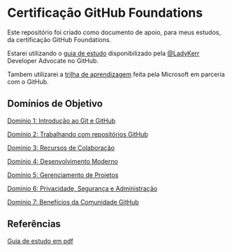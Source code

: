 # Certificação GitHub Foundations
Este repositório foi criado como documento de apoio, para meus estudos, da certificação GitHub Foundations.

Estarei utilizando o [guia de estudo](https://github.com/LadyKerr/github-certification-guide/blob/main/study-guides/gh-foundations.md) disponibilizado pela [@LadyKerr](https://github.com/LadyKerr) Developer Advocate no GitHub. 

Tambem utilizarei a [trilha de aprendizagem](https://learn.microsoft.com/pt-br/collections/o1njfe825p602p) feita pela Microsoft em parceria com o GitHub.

## Domínios de Objetivo
[Domínio 1: Introdução ao Git e GitHub](./dominios/dominio1.md)

[Domínio 2: Trabalhando com repositórios GitHub]()

[Domínio 3: Recursos de Colaboração]()

[Domínio 4: Desenvolvimento Moderno]()

[Domínio 5: Gerenciamento de Projetos]()

[Domínio 6: Privacidade, Segurança e Administração]()

[Domínio 7: Benefícios da Comunidade GitHub]()

## Referências
[Guia de estudo em pdf ](https://assets.ctfassets.net/wfutmusr1t3h/1kmMx7AwI4qH8yIZgOmQlP/4e60030cc6c76688698652e830ea2a48/github-foundations-exam-study-guide.pdf)